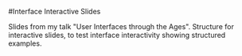 #Interface Interactive Slides

Slides from my talk "User Interfaces through the Ages". Structure for interactive slides, to test interface interactivity showing structured examples.
